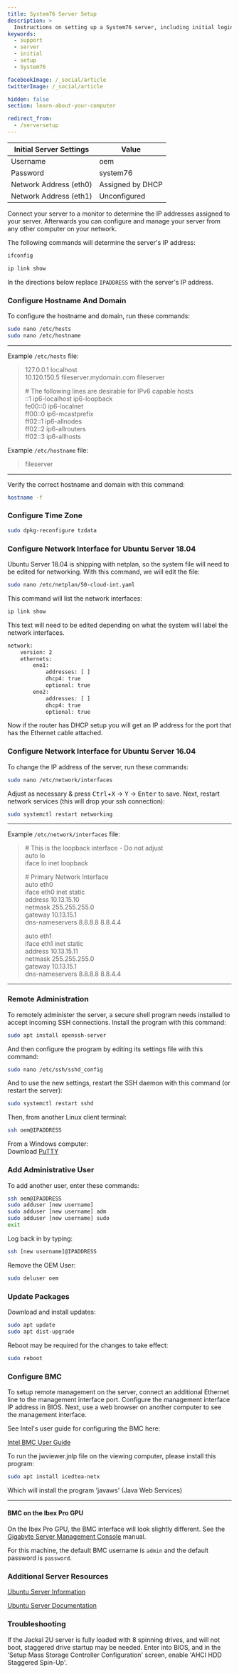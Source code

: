 ```yaml
---
title: System76 Server Setup
description: >
  Instructions on setting up a System76 server, including initial login credentials.
keywords:
  - support
  - server
  - initial
  - setup
  - System76

facebookImage: /_social/article
twitterImage: /_social/article

hidden: false
section: learn-about-your-computer

redirect_from:
  - /serversetup
---
```


**Initial Server Settings** | **Value**
----------------------------|------------------
Username                    | oem
Password                    | system76
Network Address (eth0)      | Assigned by DHCP
Network Address (eth1)      | Unconfigured

Connect your server to a monitor to determine the IP addresses assigned to your server. Afterwards you can configure and manage your server from any other computer on your network.

The following commands will determine the server's IP address:

```bash
ifconfig
```

```bash
ip link show
```

In the directions below replace `IPADDRESS` with the server's IP address.

### Configure Hostname And Domain

To configure the hostname and domain, run these commands:

```bash
sudo nano /etc/hosts
sudo nano /etc/hostname
```

---

Example `/etc/hosts` file:

> 127.0.0.1       localhost  
> 10.120.150.5    fileserver.mydomain.com fileserver  
>
> \# The following lines are desirable for IPv6 capable hosts  
> ::1     ip6-localhost ip6-loopback  
> fe00::0 ip6-localnet  
> ff00::0 ip6-mcastprefix  
> ff02::1 ip6-allnodes  
> ff02::2 ip6-allrouters  
> ff02::3 ip6-allhosts  

Example `/etc/hostname` file:

> fileserver

---

Verify the correct hostname and domain with this command:

```bash
hostname -f
```

### Configure Time Zone

```bash
sudo dpkg-reconfigure tzdata
```

### Configure Network Interface for Ubuntu Server 18.04

Ubuntu Server 18.04 is shipping with netplan, so the system file will need to be edited for networking. With this command, we will edit the file:

```bash
sudo nano /etc/netplan/50-cloud-int.yaml
```

This command will list the network interfaces:

```bash
ip link show
```

This text will need to be edited depending on what the system will label the network interfaces.

```bash
network:
    version: 2
    ethernets:
        eno1:
            addresses: [ ]
            dhcp4: true
            optional: true
        eno2:
            addresses: [ ]
            dhcp4: true
            optional: true
```

Now if the router has DHCP setup you will get an IP address for the port that has the Ethernet cable attached.

### Configure Network Interface for Ubuntu Server 16.04

To change the IP address of the server, run these commands:

```bash
sudo nano /etc/network/interfaces
```

Adjust as necessary & press <kbd>Ctrl</kbd>+<kbd>X</kbd> → <kbd>Y</kbd> → <kbd>Enter</kbd> to save.  Next, restart network services (this will drop your ssh connection):

```bash
sudo systemctl restart networking
```

---

Example `/etc/network/interfaces` file:

> \# This is the loopback interface - Do not adjust  
> auto lo  
> iface lo inet loopback  
>
> \# Primary Network Interface  
> auto eth0  
> iface eth0 inet static  
> address 10.13.15.10  
> netmask 255.255.255.0  
> gateway 10.13.15.1  
> dns-nameservers 8.8.8.8 8.8.4.4  
>
> auto eth1  
> iface eth1 inet static  
> address 10.13.15.11  
> netmask 255.255.255.0  
> gateway 10.13.15.1  
> dns-nameservers 8.8.8.8 8.8.4.4  

---

### Remote Administration

To remotely administer the server, a secure shell program needs installed to accept incoming SSH connections.  Install the program with this command:

```bash
sudo apt install openssh-server
```

And then configure the program by editing its settings file with this command:

```bash
sudo nano /etc/ssh/sshd_config
```

And to use the new settings, restart the SSH daemon with this command (or restart the server):

```bash
sudo systemctl restart sshd
```

Then, from another Linux client terminal:

```bash
ssh oem@IPADDRESS
```

From a Windows computer:  
Download [PuTTY](http://www.chiark.greenend.org.uk/~sgtatham/putty/download.html)

### Add Administrative User

To add another user, enter these commands:

```bash
ssh oem@IPADDRESS
sudo adduser [new username]
sudo adduser [new username] adm
sudo adduser [new username] sudo
exit
```

Log back in by typing:

```bash
ssh [new username]@IPADDRESS
```

Remove the OEM User:

```bash
sudo deluser oem
```

### Update Packages

Download and install updates:

```bash
sudo apt update
sudo apt dist-upgrade
```

Reboot may be required for the changes to take effect:

```bash
sudo reboot
```

### Configure BMC

To setup remote management on the server, connect an additional Ethernet line to the management interface port.  Configure the management interface IP address in BIOS.  Next, use a web browser on another computer to see the management interface.

See Intel's user guide for configuring the BMC here:

[Intel BMC User Guide](https://www.intel.com/content/dam/support/us/en/documents/server-products/intel-rmm4-ibmc-userguide.pdf)

To run the jwviewer.jnlp file on the viewing computer, please install this program:

```bash
sudo apt install icedtea-netx
```

Which will install the program 'javaws' (Java Web Services)

---

#### BMC on the Ibex Pro GPU

On the Ibex Pro GPU, the BMC interface will look slightly different. See the [Gigabyte Server Management Console](https://download.gigabyte.com/FileList/Manual/server_manual_mgt_console_user_guide_ami_v1.x.pdf) manual.

For this machine, the default BMC username is `admin` and the default password is `password`.

### Additional Server Resources

[Ubuntu Server Information](http://www.ubuntu.com/server)

[Ubuntu Server Documentation](https://help.ubuntu.com/)

### Troubleshooting

If the Jackal 2U server is fully loaded with 8 spinning drives, and will not boot, staggered drive startup may be needed.  Enter into BIOS, and in the 'Setup Mass Storage Controller Configuration' screen, enable 'AHCI HDD Staggered Spin-Up'.
